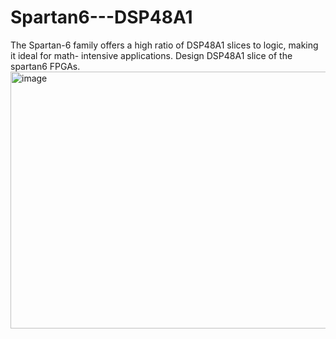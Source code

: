 # Spartan6---DSP48A1
The Spartan-6 family offers a high ratio of DSP48A1 slices to logic, making it ideal for math- intensive applications. Design DSP48A1 slice of the spartan6 FPGAs.
<img width="662" height="411" alt="image" src="https://github.com/user-attachments/assets/476c4d1b-ac11-4a24-85dd-dd92ce5f04f5" />

